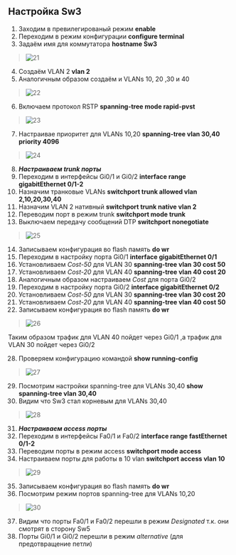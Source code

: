 ## Настройка Sw3
1. Заходим в превилегированый режим **enable**
2. Переходим в режим конфигурации **configure terminal**
3. Задаём имя для коммутатора **hostname Sw3**
>![21](https://user-images.githubusercontent.com/112701413/190704021-ca207155-ab04-4b96-a6ed-397141042829.jpg)
4. Создаём VLAN 2  **vlan 2** 
5. Аналогичным образом создаём и VLANs 10, 20 ,30 и 40
>![22](https://user-images.githubusercontent.com/112701413/190704309-6d06ad2e-ab3c-444c-beb9-5ae0c50a941e.jpg)
6. Включаем протокол RSTP **spanning-tree mode rapid-pvst**
>![23](https://user-images.githubusercontent.com/112701413/190704756-78ca434f-542a-4d39-ace1-8cf939d474e8.jpg)
7. Настраивае приоритет для VLANs 10,20 **spanning-tree vlan 30,40 priority 4096** 
>![24](https://user-images.githubusercontent.com/112701413/190705250-478609f1-f286-4a87-b95a-e80d8055ae03.jpg)
8. ***Настраиваем trunk порты***
9. Переходим в интерфейсы Gi0/1 и Gi0/2 **interface range gigabitEthernet 0/1-2**
10. Назначим транковые VLANs **switchport trunk allowed vlan 2,10,20,30,40**
11. Назначим VLAN 2 нативный **switchport trunk native vlan 2**
12. Переводим порт в режим trunk **switchport mode trunk**
13. Выключаем передачу сообщений DTP **switchport nonegotiate**
>![25](https://user-images.githubusercontent.com/112701413/190706226-6f08aab7-a575-47bf-a17a-36bee3d29f78.jpg)
14. Записываем конфигурация во flash память **do wr**
15. Переходим в настройку порта Gi0/1 **interface gigabitEthernet 0/1**
16. Установливаем *Cost-50* для VLAN 30 **spanning-tree vlan 30 cost 50**
17. Установливаем *Cost-20* для VLAN 40 **spanning-tree vlan 40 cost 20**
18. Аналогичным образом настраиваем *Cost* для порта Gi0/2
19. Переходим в настройку порта Gi0/2 **interface gigabitEthernet 0/2**
20. Установливаем *Cost-50* для VLAN 30 **spanning-tree vlan 30 cost 20**
21. Установливаем *Cost-20* для VLAN 40 **spanning-tree vlan 40 cost 50**
22. Записываем конфигурация во flash память **do wr**
>![26](https://user-images.githubusercontent.com/112701413/190712524-c552e0d1-dbe9-4f4b-88c1-c10cd518a656.jpg)

Таким образом трафик для VLAN 40 пойдет через Gi0/1 ,а трафик для VLAN 30 пойдет через Gi0/2

28. Проверяем конфигурацию командой **show running-config**
>![27](https://user-images.githubusercontent.com/112701413/190712817-531f2888-20d3-403b-9d31-c298a88087bb.jpg)
29. Посмотрим настройки spanning-tree для VLANs 30,40 **show spanning-tree vlan 30,40**
30. Видим что Sw3 стал корневым для VLANs 30,40
>![28](https://user-images.githubusercontent.com/112701413/190713334-a5803f9e-8091-4ce8-be70-ca52fd8ae91a.jpg)
31. ***Настраиваем access порты***
32. Переходим в интерфейсы Fa0/1 и Fa0/2 **interface range fastEthernet 0/1-2**
33. Переводим порты в режим access **switchport mode access**
34. Настраиваем порты для работы в 10 vlan **switchport access vlan 10**
>![29](https://user-images.githubusercontent.com/112701413/190713824-063c9aa1-3e5d-4e4e-9105-013c0e05b504.jpg)
35. Записываем конфигурация во flash память **do wr**
36. Посмотрим режим портов spanning-tree для VLANs 10,20
>![30](https://user-images.githubusercontent.com/112701413/190715845-5e8352e0-1054-496c-b994-c16ccab1bdd8.jpg)
37. Видим что порты Fa0/1 и Fa0/2 перешли в режим *Designated* т.к. они смотрят в сторону Sw5
38. Порты Gi0/1 и Gi0/2 перешли в режим *alternative* (для предотвращение петли)


